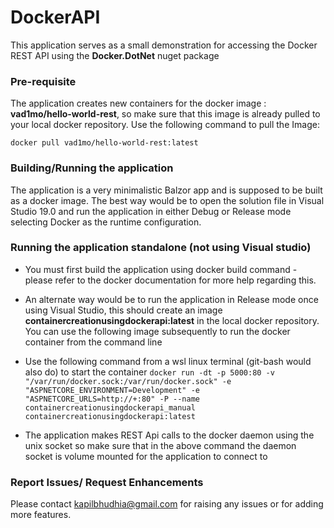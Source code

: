 # DockerAPI
This application serves as a small demonstration for accessing the Docker REST API using the **Docker.DotNet** nuget package

### Pre-requisite
The application creates new containers for the docker image : **vad1mo/hello-world-rest**, so make sure that this image is already pulled to your local docker repository. Use the following command to pull the Image:

```docker pull vad1mo/hello-world-rest:latest```

### Building/Running the application
The application is a very minimalistic Balzor app and is supposed to be built as a docker image. The best way would be to open the solution file in Visual Studio 19.0 and run the application 
in either Debug or Release mode selecting Docker as the runtime configuration.

### Running the application standalone (not using Visual studio)
- You must first build the application using docker build command - please refer to the docker documentation for more help regarding this.
- An alternate way would be to run the application in Release mode once using Visual Studio, this should create an image **containercreationusingdockerapi:latest** 
in the local docker repository. You can use the following image subsequently to run the docker container from the command line
- Use the following command from a wsl linux terminal (git-bash would also do) to start the container
```docker run -dt -p 5000:80 -v "/var/run/docker.sock:/var/run/docker.sock" -e "ASPNETCORE_ENVIRONMENT=Development" -e "ASPNETCORE_URLS=http://+:80" -P --name containercreationusingdockerapi_manual containercreationusingdockerapi:latest```

- The application makes REST Api calls to the docker daemon using the unix socket so make sure that in the above command the daemon socket is volume mounted for the application to connect to 

### Report Issues/ Request Enhancements
Please contact kapilbhudhia@gmail.com for raising any issues or for adding more features.
